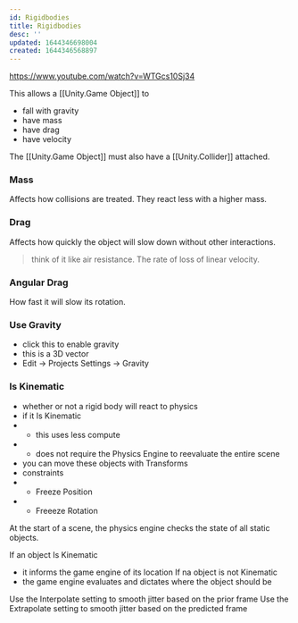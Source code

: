 ```yaml
---
id: Rigidbodies
title: Rigidbodies
desc: ''
updated: 1644346698004
created: 1644346568897
---
```

https://www.youtube.com/watch?v=WTGcs10Sj34

This allows a [[Unity.Game Object]] to
- fall with gravity 
- have mass
- have drag
- have velocity

The [[Unity.Game Object]] must also have a [[Unity.Collider]] attached.

### Mass
Affects how collisions are treated. They react less with a higher mass.

### Drag
Affects how quickly the object will slow down without other interactions. 
>think of it like air resistance.
The rate of loss of linear velocity.

### Angular Drag
How fast it will slow its rotation.

### Use Gravity
- click this to enable gravity
- this is a 3D vector
- Edit -> Projects Settings -> Gravity

### Is Kinematic
- whether or not a rigid body will react to physics
- if it Is Kinematic
- - this uses less compute
- - does not require the Physics Engine to reevaluate the entire scene
- you can move these objects with Transforms
- constraints
- - Freeze Position
- - Freeeze Rotation


At the start of a scene, the physics engine checks the state of all static objects.

If an object Is Kinematic
- it informs the game engine of its location
If na object is not Kinematic
- the game engine evaluates and dictates where the object should be 

Use the Interpolate setting to smooth jitter based on the prior frame
Use the Extrapolate setting to smooth jitter based on the predicted frame
